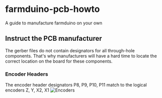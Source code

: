 # farmduino-pcb-howto
A guide to manufacture farmduino on your own
## Instruct the PCB manufacturer
The gerber files do not contain designators for all through-hole components. That's why manufacturers will have a hard time to locate the correct location on the board for these components.
### Encoder Headers
The encoder header designators P8, P9, P10, P11 match to the logical encoders Z, Y, X2, X1
![Encoders](https://github.com/https://github.com/paulhaufe/farmduino-pcb-howto/p8-p9-p10-p11.png "Encoders")
